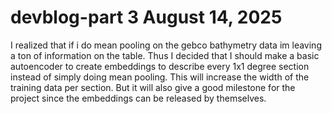 # devblog-part 3 August 14, 2025

I realized that if i do mean pooling on the gebco bathymetry data im
leaving a ton of information on the table. Thus I decided that I should
make a basic autoencoder to create embeddings to describe every 1x1
degree section instead of simply doing mean pooling. This will increase
the width of the training data per section. But it will also give a good
milestone for the project since the embeddings can be released by
themselves.
